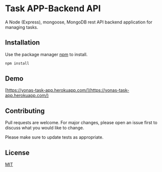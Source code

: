 # Task APP-Backend API

A Node (Express), mongoose, MongoDB rest API backend application for managing tasks.

## Installation

Use the package manager [npm](https://www.npmjs.com/) to install.

```bash
npm install
```

## Demo

[https://yonas-task-app.herokuapp.com/](https://yonas-task-app.herokuapp.com/)


## Contributing
Pull requests are welcome. For major changes, please open an issue first to discuss what you would like to change.

Please make sure to update tests as appropriate.

## License
[MIT](https://choosealicense.com/licenses/mit/)